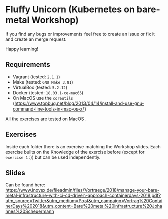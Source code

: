 # Fluffy Unicorn (Kubernetes on bare-metal Workshop)

If you find any bugs or improvements feel free to create an issue or fix it and create an merge request.

Happy learning!

## Requirements

- Vagrant (tested: `2.1.1`)
- Make (tested: `GNU Make 3.81`)
- VirtualBox (tested: `5.2.12`)
- Docker (tested: `18.03.1-ce-mac65`)
- On MacOS use the `coreutils` (<https://www.topbug.net/blog/2013/04/14/install-and-use-gnu-command-line-tools-in-mac-os-x/>)

All the exercises are tested on MacOS.

## Exercises

Inside each folder there is an exercise matching the Workshop slides. Each exercise builts on the Knowledge of the exercise before (except for `exercise 1` :)) but can be used independently.

## Slides

Can be found here: <https://www.inovex.de/fileadmin/files/Vortraege/2018/manage-your-bare-metal-infrastructure-with-ci-cd-driven-approach-containerdays-2018.pdf?utm_source=Twitter&utm_medium=Post&utm_campaign=Vortrag%20ContainerDays%202018&utm_content=Bare%20metal%20infrastructure%20Johannes%20Scheuermann>
